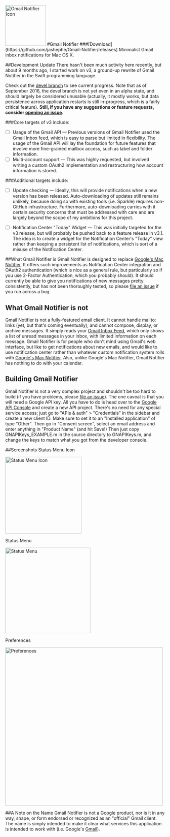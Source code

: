 <img src="https://raw.github.com/jashephe/Gmail-Notifier/support/images/appIcon.png" alt="Gmail Notifier Icon" width="128px">
#Gmail Notifier
###[Download](https://github.com/jashephe/Gmail-Notifier/releases)
Minimalist Gmail inbox notifications for Mac OS X.

##Development Update
There hasn't been much activity here recently, but about 9 months ago, I started work on v3, a ground-up rewrite of Gmail Notifier in the Swift programming language.

Check out the [devel branch](https://github.com/jashephe/Gmail-Notifier/tree/devel) to see current progress. Note that as of September 2016, the devel branch is not yet even in an alpha state, and should largely be considered unusable (actually, it mostly works, but data persistence across application restarts is still in-progress, which is a fairly critical feature). **Still, if you have any suggestions or feature requests, consider [opening an issue](https://github.com/jashephe/Gmail-Notifier/issues/new).**

###Core targets of v3 include:

- [ ] Usage of the Gmail API — Previous versions of Gmail Notifier used the Gmail Inbox feed, which is easy to parse but limited in flexibility. The usage of the Gmail API will lay the foundation for future features that involve more fine-grained mailbox access, such as label and folder information.
- [ ] Multi-account support — This was highly requested, but involved writing a custom OAuth2 implementation and restructuring how account information is stored.

###Additional targets include:

- [ ] Update checking — Ideally, this will provide notifications when a new version has been released. Auto-downloading of updates still remains unlikely, because doing so with existing tools (i.e. Sparkle) requires non-GitHub infrastructure. Furthermore, auto-downloading carries with it certain security concerns that must be addressed with care and are largely beyond the scope of my ambitions for this project.
- [ ] Notification Center "Today" Widget — This was initially targeted for the v3 release, but will probably be pushed back to a feature release in v3.1. The idea is to create a widget for the Notification Center's "Today" view rather than keeping a persistent list of notifications, which is sort of a misuse of the Notification Center. 


##What Gmail Notifier is
Gmail Notifier is designed to replace [Google's Mac Notifier](http://toolbar.google.com/gmail-helper/notifier_mac.html).  It offers such improvements as Notification Center integration and OAuth2 authentication (which is nice as a general rule, but particularly so if you use 2-Factor Authentication, which you probably should).  It should currently be able to give you notifications of new messages pretty consistently, but has not been thoroughly tested, so please [file an issue](https://github.com/jashephe/Gmail-Notifier/issues) if you run across a bug.

## What Gmail Notifier is not
Gmail Notifier is not a fully-featured email client.  It cannot handle mailto: links (yet, but that's coming eventually), and cannot compose, display, or archive messages.  It simply reads your [Gmail Inbox Feed](https://mail.google.com/mail/feed/atom/), which only shows a list of unread messages in your inbox, with limited information on each message.  Gmail Notifier is for people who don't mind using Gmail's web interface, but like to get notifications about new emails, and would like to use notification center rather than whatever custom notification system rolls with [Google's Mac Notifier](http://toolbar.google.com/gmail-helper/notifier_mac.html).  Also, unlike Google's Mac Notifier, Gmail Notifier has nothing to do with your calendar.

## Building Gmail Notifier
Gmail Notifier is not a very complex project and shouldn't be too hard to build (if you have problems, please [file an issue](https://github.com/jashephe/Gmail-Notifier/issues)).  The one caveat is that you will need a Google API key.  All you have to do is head over to the [Google API Console](https://console.developers.google.com/project) and create a new API project.  There's no need for any special service access; just go to "APIs & auth" > "Credentials" in the sidebar and create a new client ID.  Make sure to set it to an "Installed application" of type "Other".  Then go in "Consent screen", select an email address and enter anything in "Product Name" (and hit Save!)  Then just copy GNAPIKeys_EXAMPLE.m in the source directory to GNAPIKeys.m, and change the keys to match what you got from the developer console.

##Screenshots
Status Menu Icon

<img src="https://raw.github.com/jashephe/Gmail-Notifier/support/images/statusIcon.png" alt="Status Menu Icon" width="241px">

Status Menu

<img src="https://raw.github.com/jashephe/Gmail-Notifier/support/images/menu.png" alt="Status Menu" width="269px">

Preferences

<img src="https://raw.github.com/jashephe/Gmail-Notifier/support/images/prefs.png" alt="Preferences" width="498px">

##A Note on the Name
Gmail Notifier is not a Google product, nor is it in any way, shape, or form endorsed or recognized as an "official" Gmail client.  The name is simply intended to make it clear what services this application is intended to work with (i.e. Google's [Gmail](http://mail.google.com/)).
